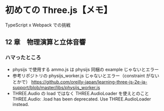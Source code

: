 # 初めての Three.js【メモ】

TypeScript x Webpack での挑戦

## 12 章　物理演算と立体音響

### ハマったところ

- physijs で使用する ammo.js は physijs 同梱の example じゃないとエラー
- 参考リポジトリの physijs_worker.js じゃないとエラー（constraint がないとかで）
  https://github.com/oreilly-japan/learning-three-js-2e-ja-support/blob/master/libs/physijs_worker.js
- THREE.Audio の load ではなく THREE.AudioLoader を使えとのこと
  THREE.Audio: .load has been deprecated. Use THREE.AudioLoader instead.
